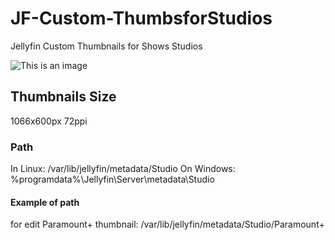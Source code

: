 # JF-Custom-ThumbsforStudios
Jellyfin Custom Thumbnails for Shows Studios

![This is an image](https://preview.redd.it/rh1gybfp92291.png?width=1861&format=png&auto=webp&s=b71dc980cc83c5ef66b7c08ddcb7bfbff4c020dc)

## Thumbnails Size
1066x600px 72ppi
### Path
In Linux:
/var/lib/jellyfin/metadata/Studio
On Windows:
%programdata%\Jellyfin\Server\metadata\Studio
#### Example of path
for edit Paramount+ thumbnail:
/var/lib/jellyfin/metadata/Studio/Paramount+
